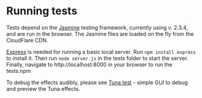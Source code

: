 # Running tests

Tests depend on the [Jasmine](http://jasmine.github.io/) testing framework,
currently using v. 2.3.4, and are run in the browser. The Jasmine files are loaded on the fly from the CloudFlare CDN. 

[Express](https://expressjs.com/) is needed for running a basic local server. Run ```npm install express``` to install it. Then run ```node server.js``` in the tests folder to start the server. Finally, navigate to http://localhost:8000 in your browser to run the tests.npm 

To debug the effects audibly, please see [Tuna test](https://github.com/Theodeus/tunatest) - simple GUI to debug and preview the Tuna effects.